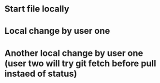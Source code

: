 # Start file locally

# Local change by user one

# Another local change by user one (user two will try git fetch before pull instaed of status)